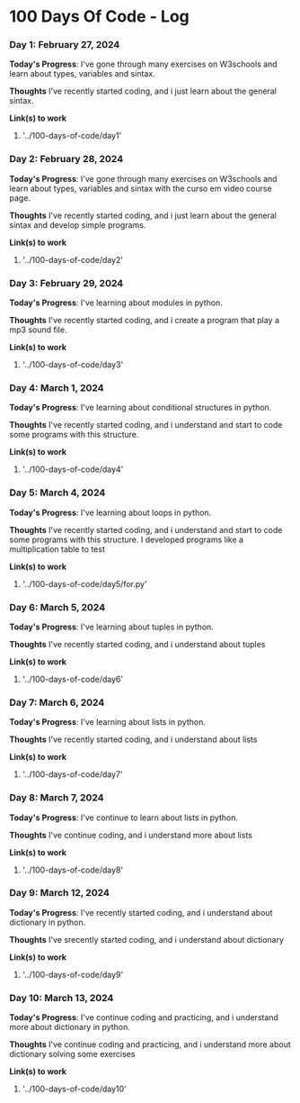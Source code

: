 # 100 Days Of Code - Log

### Day 1: February 27, 2024

**Today's Progress**: I've gone through many exercises on W3schools and learn about types, variables and sintax.

**Thoughts** I've recently started coding, and i just learn about the general sintax.

**Link(s) to work**

1. '../100-days-of-code/day1'

### Day 2: February 28, 2024

**Today's Progress**: I've gone through many exercises on W3schools and learn about types, variables and sintax with the curso em video course page.

**Thoughts** I've recently started coding, and i just learn about the general sintax and develop simple programs.

**Link(s) to work**

1. '../100-days-of-code/day2'

### Day 3: February 29, 2024

**Today's Progress**: I've learning about modules in python.

**Thoughts** I've recently started coding, and i create a program that play a mp3 sound file.

**Link(s) to work**

1. '../100-days-of-code/day3'

### Day 4: March 1, 2024

**Today's Progress**: I've learning about conditional structures
in python.

**Thoughts** I've recently started coding, and i understand and start to code some programs with this structure.

**Link(s) to work**

1. '../100-days-of-code/day4'

### Day 5: March 4, 2024

**Today's Progress**: I've learning about loops
in python.

**Thoughts** I've recently started coding, and i understand and start to code some programs with this structure. I developed programs like a multiplication table to test

**Link(s) to work**

1. '../100-days-of-code/day5/for.py'

### Day 6: March 5, 2024

**Today's Progress**: I've learning about tuples
in python.

**Thoughts** I've recently started coding, and i understand about tuples

**Link(s) to work**

1. '../100-days-of-code/day6'

### Day 7: March 6, 2024

**Today's Progress**: I've learning about lists
in python.

**Thoughts** I've recently started coding, and i understand about lists

**Link(s) to work**

1. '../100-days-of-code/day7'

### Day 8: March 7, 2024

**Today's Progress**: I've continue to learn about lists
in python.

**Thoughts** I've continue coding, and i understand more about lists

**Link(s) to work**

1. '../100-days-of-code/day8'

### Day 9: March 12, 2024

**Today's Progress**: I've recently started coding, and i understand about dictionary
in python.

**Thoughts** I've srecently started coding, and i understand about dictionary

**Link(s) to work**

1. '../100-days-of-code/day9'

### Day 10: March 13, 2024

**Today's Progress**: I've continue coding and practicing, and i understand more about dictionary
in python.

**Thoughts** I've continue coding and practicing, and i understand more about dictionary solving some exercises

**Link(s) to work**

1. '../100-days-of-code/day10'
